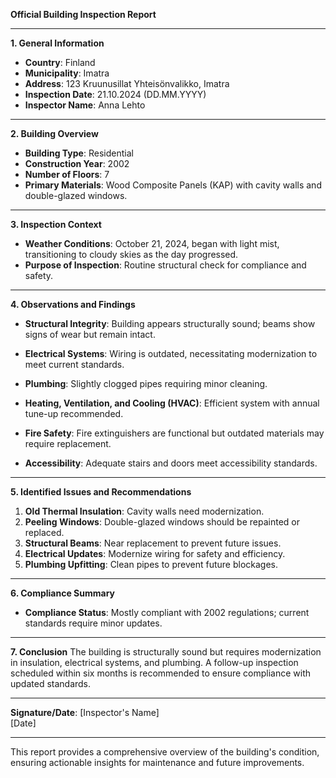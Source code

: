 

**Official Building Inspection Report**

---

**1. General Information**
- **Country**: Finland
- **Municipality**: Imatra
- **Address**: 123 Kruunusillat Yhteisönvalikko, Imatra
- **Inspection Date**: 21.10.2024 (DD.MM.YYYY)
- **Inspector Name**: Anna Lehto

---

**2. Building Overview**
- **Building Type**: Residential
- **Construction Year**: 2002
- **Number of Floors**: 7
- **Primary Materials**: Wood Composite Panels (KAP) with cavity walls and double-glazed windows.

---

**3. Inspection Context**
- **Weather Conditions**: October 21, 2024, began with light mist, transitioning to cloudy skies as the day progressed.
- **Purpose of Inspection**: Routine structural check for compliance and safety.

---

**4. Observations and Findings**

- **Structural Integrity**: Building appears structurally sound; beams show signs of wear but remain intact.
  
- **Electrical Systems**: Wiring is outdated, necessitating modernization to meet current standards.

- **Plumbing**: Slightly clogged pipes requiring minor cleaning.

- **Heating, Ventilation, and Cooling (HVAC)**: Efficient system with annual tune-up recommended.

- **Fire Safety**: Fire extinguishers are functional but outdated materials may require replacement.

- **Accessibility**: Adequate stairs and doors meet accessibility standards.

---

**5. Identified Issues and Recommendations**

1. **Old Thermal Insulation**: Cavity walls need modernization.
2. **Peeling Windows**: Double-glazed windows should be repainted or replaced.
3. **Structural Beams**: Near replacement to prevent future issues.
4. **Electrical Updates**: Modernize wiring for safety and efficiency.
5. **Plumbing Upfitting**: Clean pipes to prevent future blockages.

---

**6. Compliance Summary**
- **Compliance Status**: Mostly compliant with 2002 regulations; current standards require minor updates.

---

**7. Conclusion**
The building is structurally sound but requires modernization in insulation, electrical systems, and plumbing. A follow-up inspection scheduled within six months is recommended to ensure compliance with updated standards.

---

**Signature/Date**: [Inspector's Name]  
[Date]

--- 

This report provides a comprehensive overview of the building's condition, ensuring actionable insights for maintenance and future improvements.